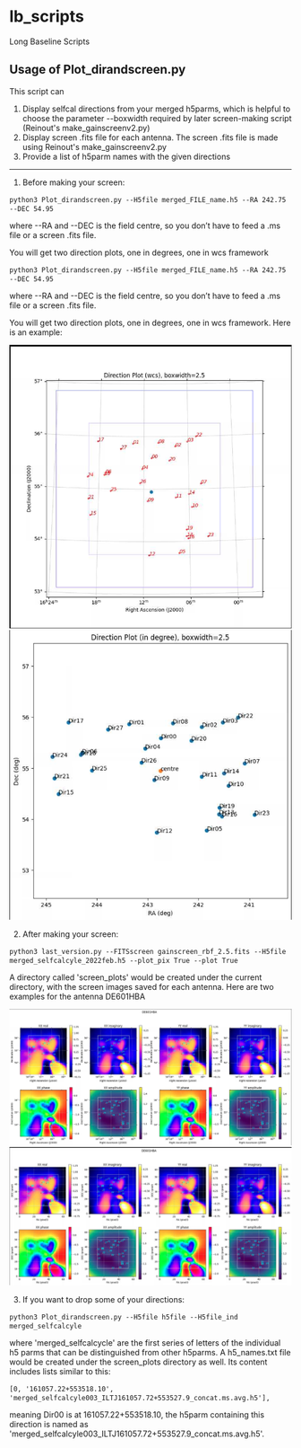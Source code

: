 # lb_scripts
Long Baseline Scripts

## Usage of Plot_dirandscreen.py 

This script can
1) Display selfcal directions from your merged h5parms, which is helpful to choose the parameter --boxwidth required by later screen-making script (Reinout's make_gainscreenv2.py)
2) Display screen .fits file for each antenna. The screen .fits file is made using Reinout's make_gainscreenv2.py
3) Provide a list of h5parm names with the given directions

---

1) Before making your screen:
```
python3 Plot_dirandscreen.py --H5file merged_FILE_name.h5 --RA 242.75 --DEC 54.95

```
where --RA and --DEC is the field centre, so you don’t have to feed a .ms file or a screen .fits file.

You will get two direction plots, one in degrees, one in wcs framework

```
python3 Plot_dirandscreen.py --H5file merged_FILE_name.h5 --RA 242.75 --DEC 54.95

```
where --RA and --DEC is the field centre, so you don’t have to feed a .ms file or a screen .fits file.

You will get two direction plots, one in degrees, one in wcs framework. Here is an example:


![Here is an example for Direction_plot_wcs.png:](examples/Direction_plot_wcs.png)
![Here is an example for Direction_plot_deg.png:](examples/Direction_plot_deg.png)

2) After making your screen:

```
python3 last_version.py --FITSscreen gainscreen_rbf_2.5.fits --H5file merged_selfcalcyle_2022feb.h5 --plot_pix True --plot True

```

A directory called 'screen_plots' would be created under the current directory, with the screen images saved for each antenna. Here are two examples for the antenna DE601HBA


![Here is an example for DE601HBA_screen_wcs.png:](examples/DE601HBA_screen_wcs.png)
![Here is an example for DE601HBA_screen.png:](examples/DE601HBA_screen.png)

3) If you want to drop some of your directions:


```
python3 Plot_dirandscreen.py --H5file h5file --H5file_ind merged_selfcalcyle

```

where 'merged_selfcalcycle' are the first series of letters of the individual h5 parms that can be distinguished from other h5parms. A h5_names.txt file would be created under the screen_plots directory as well. Its content includes lists similar to this:

```
[0, '161057.22+553518.10', 'merged_selfcalcyle003_ILTJ161057.72+553527.9_concat.ms.avg.h5'], 
```

meaning Dir00 is at 161057.22+553518.10, the h5parm containing this direction is named as 'merged_selfcalcyle003_ILTJ161057.72+553527.9_concat.ms.avg.h5'.


